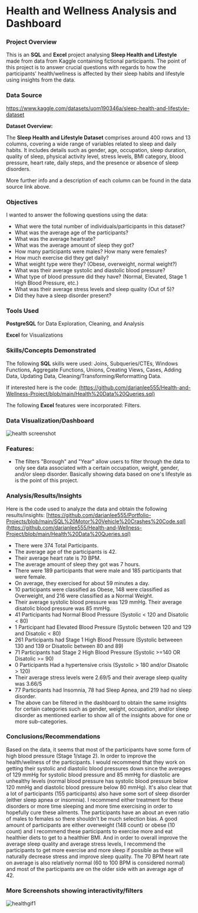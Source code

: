 # Health and Wellness Analysis and Dashboard

### Project Overview

This is an **SQL** and **Excel** project analysing **Sleep Health and Lifestyle** made from data from Kaggle containing fictional participants. The point of this project is to answer crucial questions with regards to how the participants' health/wellness is affected by their sleep habits and lifestyle using insights from the data.

### Data Source

https://www.kaggle.com/datasets/uom190346a/sleep-health-and-lifestyle-dataset

**Dataset Overview:**

The **Sleep Health and Lifestyle Dataset** comprises around 400 rows and 13 columns, covering a wide range of variables related to sleep and daily habits. It includes details such as gender, age, occupation, sleep duration, quality of sleep, physical activity level, stress levels, BMI category, blood pressure, heart rate, daily steps, and the presence or absence of sleep disorders. 

More further info and a description of each column can be found in the data source link above.


### Objectives

I wanted to answer the following questions using the data:

* What were the total number of individuals/participants in this dataset?
* What was the average age of the participants?
* What was the average heartrate?
* What was the average amount of sleep they got?
* How many participants were males? How many were females?
* How much exercise did they get daily?
* What weight type were they? (Obese, overweight, normal weight?)
* What was their average systolic and diastolic blood pressure?
* What type of blood pressure did they have? (Normal, Elevated, Stage 1 High Blood Pressure, etc.) 
* What was their average stress levels and sleep quality (Out of 5)?
* Did they have a sleep disorder present?

### Tools Used

**PostgreSQL** for Data Exploration, Cleaning, and Analysis

**Excel** for Visualizations

### Skills/Concepts Demonstrated

The following **SQL** skills were used: Joins, Subqueries/CTEs, Windows Functions, Aggregate Functions, Unions, Creating Views, Cases, Adding Data, Updating Data, 
Cleaning/Transforming/Reformatting Data.

If interested here is the code: [(https://github.com/darianlee555/Health-and-Wellness-Project/blob/main/Health%20Data%20Queries.sql)](https://github.com/darianlee555/Health-and-Wellness-Project/blob/main/Health%20Data%20Queries.sql)

The following **Excel** features were incorporated: Filters.

### Data Visualization/Dashboard


![health screenshot](https://github.com/darianlee555/Health-and-Wellness-Project/assets/145151765/0e086f32-6844-4067-8cd7-f66acb9a3661)


### Features:
- The filters "Borough" and "Year" allow users to filter through the data to only see data associated with a certain occupation, weight, gender, and/or sleep disorder. Basically showing data based on one's lifestyle as is the point of this project.


### Analysis/Results/Insights
Here is the code used to analyze the data and obtain the following results/insights: [https://github.com/darianlee555/Portfolio-Projects/blob/main/SQL%20Motor%20Vehicle%20Crashes%20Code.sql](https://github.com/darianlee555/Health-and-Wellness-Project/blob/main/Health%20Data%20Queries.sql)
- There were 374 Total Participants.
- The average age of the participants is 42.
- Their average heart rate is 70 BPM.
- The average amount of sleep they got was 7 hours.
- There were 189 participants that were male and 185 participants that were female.
- On average, they exercised for about 59 minutes a day.
- 10 participants were classified as Obese, 148 were classified as Overweight, and 216 were classified as a Normal Weight.
- Their average systolic blood pressure was 129 mmHg. Their average disatolic blood pressure was 85 mmHg.
- 41 Participants had Normal Blood Pressure (Systolic < 120 and Disatolic < 80)
- 1 Participant had Elevated Blood Pressure (Systolic between 120 and 129 and Disatolic < 80)
- 261 Participants had Stage 1 High Blood Pressure (Systolic betweeen 130 and 139 or Disatolic between 80 and 89)
- 71 Participants had Stage 2 High Blood Pressure (Systolic >=140 OR Disatolic >= 90)
- 0 Participants Had a hypertensive crisis (Systolic > 180 and/or Disatolic > 120)
- Their average stress levels were 2.69/5 and their average sleep quality was 3.66/5
- 77 Participants had Insomnia, 78 had Sleep Apnea, and 219 had no sleep disorder.
- The above can be filtered in the dashboard to obtain the same insights for certain categories such as gender, weight, occupation, and/or sleep disorder as mentioned earlier to show all of the insights above for one or more sub-categories.

### Conclusions/Recommendations
Based on the data, it seems that most of the participants have some form of high blood pressure (Stage 1/stage 2). In order to improve the health/wellness of the participants. I would recommend that they work on getting their systolic and diastolic blood pressures down since the averages of 129 mmHg for systolic blood pressure and 85 mmHg for diastolic are unhealthy levels (normal blood pressure has systolic blood pressure below 120 mmHg and diastolic blood pressure below 80 mmHg). It's also clear that a lot of participants (155 participants) also have some sort of sleep disorder (either sleep apnea or insomnia). I recommend either treatment for these disorders or more time sleeping and more time exercising in order to hopefully cure these ailments. The participants have an about an even ratio of males to females so there shouldn't be much selection bias. A good amount of participants are either overweight (148 count) or obese (10 count) and I recommend these participants to exercise more and eat healthier diets to get to a healthier BMI. And in order to overall improve the average sleep quality and average stress levels, I recommend the participants to get more exercise and more sleep if possible as these will naturally decrease stress and improve sleep quality. The 70 BPM heart rate on average is also relatively normal (60 to 100 BPM is considered normal) and most of the participants are on the older side with an average age of 42. 

### More Screenshots showing interactivity/filters
![healthgif1](https://github.com/darianlee555/Health-and-Wellness-Project/assets/145151765/e0d700c0-6311-4e8a-8eb4-085d99a71b62)
